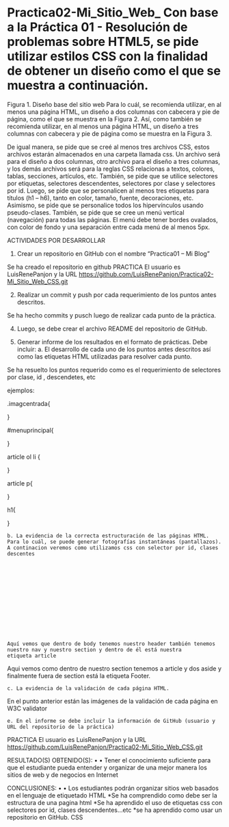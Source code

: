 # Practica02-Mi_Sitio_Web_ Con base a la Práctica 01 - Resolución de problemas sobre HTML5, se pide utilizar estilos CSS con la finalidad de obtener un diseño como el que se muestra a continuación. 
 
Figura 1. Diseño base del sitio web 
Para lo cuál, se recomienda utilizar, en al menos una página HTML, un diseño a dos columnas con cabecera y pie de página, como el que se muestra en la Figura 2. Así, como también se recomienda utilizar, en al menos una página HTML, un diseño a tres columnas con cabecera y pie de página como se muestra en la Figura 3. 
 
De igual manera, se pide que se creé al menos tres archivos CSS, estos archivos estarán almacenados en una carpeta llamada css. Un archivo será para el diseño a dos columnas, otro archivo para el diseño a tres columnas, y los demás archivos será para la reglas CSS relacionas a textos, colores, tablas, secciones, artículos, etc. 
También, se pide que se utilice selectores por etiquetas, selectores descendentes, selectores por clase y selectores por id. 
Luego, se pide que se personalicen al menos tres etiquetas para títulos (h1 – h6), tanto en color, tamaño, fuente, decoraciones, etc. 
Asimismo, se pide que se personalice todos los hipervínculos usando pseudo-clases. 
También, se pide que se cree un menú vertical (navegación) para todas las páginas. El menú debe tener bordes ovalados, con color de fondo y una separación entre cada menú de al menos 5px. 

ACTIVIDADES POR DESARROLLAR
1.	Crear un repositorio en GitHub con el nombre “Practica01 – Mi Blog”

Se ha creado el repositorio en github
PRACTICA
El usuario es LuisRenePanjon y la URL https://github.com/LuisRenePanjon/Practica02-Mi_Sitio_Web_CSS.git
 
2.	Realizar un commit y push por cada requerimiento de los puntos antes descritos.

Se ha hecho commits y pusch luego de realizar cada punto de la práctica.
 

4.   Luego, se debe crear el archivo README del repositorio de GitHub.
 
 
5.   Generar informe de los resultados en el formato de prácticas. Debe incluir:
a.		El desarrollo de cada uno de los puntos antes descritos así como las etiquetas HTML utilizadas para resolver cada punto.


 
 


Se ha resuelto los puntos requerido como es el requerimiento de selectores por clase, id , descendetes, etc

ejemplos:


.imagcentrada{

}


#menuprincipal{

}


article ol li {


}


article p{

}

h1{

}



 

	b. La evidencia de la correcta estructuración de las páginas HTML. Para lo cuál, se puede generar fotografías instantáneas (pantallazos). 
	A continacion veremos como utilizamos css con selector por id, clases descentes





 





 

	
	Aquí vemos que dentro de body tenemos nuestro header también tenemos nuestro nav y nuestro section y dentro de él está nuestra 
	etiqueta article



Aqui vemos como dentro de nuestro section tenemos a article y dos aside y finalmente fuera de section está la etiqueta 
Footer.


	c. La evidencia de la validación de cada página HTML. 
	
En el punto anterior están las imágenes de la validación de cada página en W3C validator
 
 
 
 


	e. En el informe se debe incluir la información de GitHub (usuario y URL del repositorio de la práctica) 
	
PRACTICA
El usuario es LuisRenePanjon y la URL https://github.com/LuisRenePanjon/Practica02-Mi_Sitio_Web_CSS.git

RESULTADO(S) OBTENIDO(S): 
•	• Tener el conocimiento suficiente para que el estudiante pueda entender y organizar de una mejor manera los sitios de web
 y de negocios en Internet 

CONCLUSIONES: 
•	• Los estudiantes podrán organizar sitios web basados en el lenguaje de etiquetado HTML 
*Se ha comprendido como debe ser la estructura de una pagina html
*Se ha aprendido el uso de etiquetas css con selectores por id, clases descendentes…etc
*se ha aprendido como usar un repositorio en GitHub.
CSS
